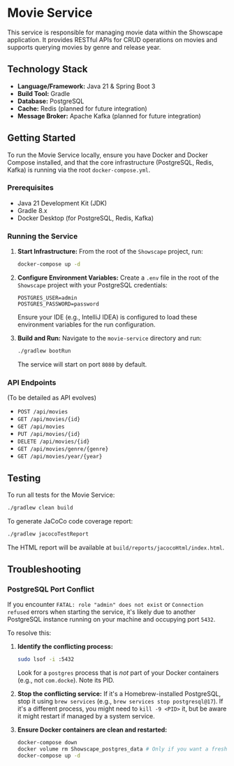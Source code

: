 # Movie Service

This service is responsible for managing movie data within the Showscape application. It provides RESTful APIs for CRUD operations on movies and supports querying movies by genre and release year.

## Technology Stack

*   **Language/Framework:** Java 21 & Spring Boot 3
*   **Build Tool:** Gradle
*   **Database:** PostgreSQL
*   **Cache:** Redis (planned for future integration)
*   **Message Broker:** Apache Kafka (planned for future integration)

## Getting Started

To run the Movie Service locally, ensure you have Docker and Docker Compose installed, and that the core infrastructure (PostgreSQL, Redis, Kafka) is running via the root `docker-compose.yml`.

### Prerequisites

*   Java 21 Development Kit (JDK)
*   Gradle 8.x
*   Docker Desktop (for PostgreSQL, Redis, Kafka)

### Running the Service

1.  **Start Infrastructure:** From the root of the `Showscape` project, run:
    ```bash
    docker-compose up -d
    ```

2.  **Configure Environment Variables:** Create a `.env` file in the root of the `Showscape` project with your PostgreSQL credentials:
    ```
    POSTGRES_USER=admin
    POSTGRES_PASSWORD=password
    ```
    Ensure your IDE (e.g., IntelliJ IDEA) is configured to load these environment variables for the run configuration.

3.  **Build and Run:** Navigate to the `movie-service` directory and run:
    ```bash
    ./gradlew bootRun
    ```
    The service will start on port `8080` by default.

### API Endpoints

(To be detailed as API evolves)

*   `POST /api/movies`
*   `GET /api/movies/{id}`
*   `GET /api/movies`
*   `PUT /api/movies/{id}`
*   `DELETE /api/movies/{id}`
*   `GET /api/movies/genre/{genre}`
*   `GET /api/movies/year/{year}`

## Testing

To run all tests for the Movie Service:

```bash
./gradlew clean build
```

To generate JaCoCo code coverage report:

```bash
./gradlew jacocoTestReport
```

The HTML report will be available at `build/reports/jacocoHtml/index.html`.

## Troubleshooting

### PostgreSQL Port Conflict

If you encounter `FATAL: role "admin" does not exist` or `Connection refused` errors when starting the service, it's likely due to another PostgreSQL instance running on your machine and occupying port `5432`.

To resolve this:

1.  **Identify the conflicting process:**
    ```bash
    sudo lsof -i :5432
    ```
    Look for a `postgres` process that is *not* part of your Docker containers (e.g., not `com.docke`). Note its PID.

2.  **Stop the conflicting service:**
    If it's a Homebrew-installed PostgreSQL, stop it using `brew services` (e.g., `brew services stop postgresql@17`). If it's a different process, you might need to `kill -9 <PID>` it, but be aware it might restart if managed by a system service.

3.  **Ensure Docker containers are clean and restarted:**
    ```bash
    docker-compose down
    docker volume rm Showscape_postgres_data # Only if you want a fresh database
    docker-compose up -d
    ```
